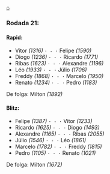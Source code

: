 [⌂](https://grupo-de-xadrez.github.io/)

### Rodada 21:

#### Rapid:

* Vitor *(1316)* `· - ·` Felipe *(1590)*  
* Diogo *(1236)* `· - ·` Ricardo *(1771)*  
* Ribas *(1623)* `· - ·` Alexandre *(1196)*  
* Léo *(1933)* `· - ·` Júlio *(1706)*  
* Freddy *(1868)* `· - ·` Marcelo *(1950)*  
* Renato *(1234)* `· - ·` Pedro *(1183)*  

De folga: Milton *(1892)*

#### Blitz:

* Felipe *(1387)* `· - ·` Vitor *(1233)*  
* Ricardo *(1625)* `· - ·` Diogo *(1493)*  
* Alexandre *(1165)* `· - ·` Ribas *(2055)*  
* Júlio *(1546)* `· - ·` Léo *(1861)*  
* Marcelo *(1782)* `· - ·` Freddy *(1815)*  
* Pedro *(1105)* `· - ·` Renato *(1021)*  

De folga: Milton *(1672)*

